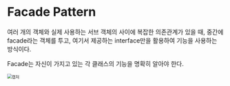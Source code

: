 # Facade Pattern

여러 개의 객체와 실제 사용하는 서브 객체의 사이에 복잡한 의존관계가 있을 때, 중간에 facade라는 객체를 투고, 여기서 제공하는 interface만을 활용하여 기능을 사용하는 방식이다.

Facade는 자신이 가지고 있는 각 클래스의 기능을 명확히 알아야 한다.

<img src="https://user-images.githubusercontent.com/42603919/157811466-3f05840e-1ca8-41d9-9c2b-afae55e05584.PNG" alt="캡처" style="zoom:67%;" />